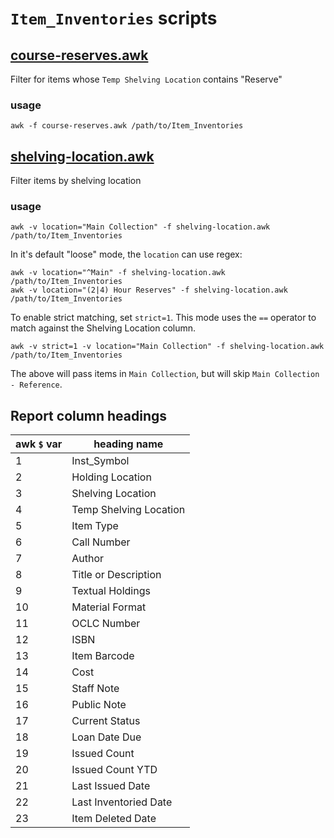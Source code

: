 # `Item_Inventories` scripts

## [course-reserves.awk][cr]

Filter for items whose `Temp Shelving Location` contains "Reserve"

### usage

    awk -f course-reserves.awk /path/to/Item_Inventories

## [shelving-location.awk][sl]

Filter items by shelving location

### usage

    awk -v location="Main Collection" -f shelving-location.awk /path/to/Item_Inventories

In it's default "loose" mode, the `location` can use regex:

    awk -v location="^Main" -f shelving-location.awk /path/to/Item_Inventories
    awk -v location="(2|4) Hour Reserves" -f shelving-location.awk /path/to/Item_Inventories

To enable strict matching, set `strict=1`. This mode uses the `==` operator to
match against the Shelving Location column.

    awk -v strict=1 -v location="Main Collection" -f shelving-location.awk /path/to/Item_Inventories

The above will pass items in `Main Collection`, but will skip `Main Collection - Reference`.

[cr]: ./course-reserves.awk
[sl]: ./shelving-location.awk



## Report column headings

awk `$` var | heading name
------------|-------------
1           | Inst_Symbol
2           | Holding Location
3           | Shelving Location
4           | Temp Shelving Location
5           | Item Type
6           | Call Number
7           | Author
8           | Title or Description
9           | Textual Holdings
10          | Material Format
11          | OCLC Number
12          | ISBN
13          | Item Barcode
14          | Cost
15          | Staff Note
16          | Public Note
17          | Current Status
18          | Loan Date Due
19          | Issued Count
20          | Issued Count YTD
21          | Last Issued Date
22          | Last Inventoried Date
23          | Item Deleted Date
